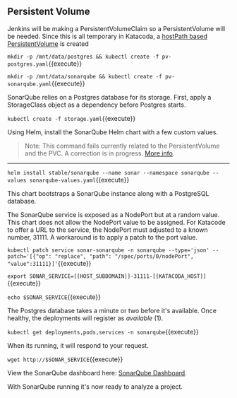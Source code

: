## Persistent Volume ##

Jenkins will be making a PersistentVolumeClaim so a PersistentVolume will be needed. Since this is all temporary in Katacoda, a [hostPath based PersistentVolume](https://kubernetes.io/docs/tasks/configure-pod-container/configure-persistent-volume-storage/#create-a-persistentvolume) is created 

`mkdir -p /mnt/data/postgres && kubectl create -f pv-postgres.yaml`{{execute}}

`mkdir -p /mnt/data/sonarqube && kubectl create -f pv-sonarqube.yaml`{{execute}}

SonarQube relies on a Postgres database for its storage. First, apply a StorageClass object as a dependency before Postgres starts.

`kubectl create -f storage.yaml`{{execute}}

Using Helm, install the SonarQube Helm chart with a few custom values.

> Note: This command fails currently related to the PersistentVolume and the PVC. A correction is in progress. [More info](https://github.com/helm/charts/issues/11304).

----

`helm install stable/sonarqube --name sonar --namespace sonarqube --values sonarqube-values.yaml`{{execute}}

This chart bootstraps a SonarQube instance along with a PostgreSQL database. 

The SonarQube service is exposed as a NodePort but at a random value. This chart does not allow the NodePort value to be assigned. For Katacode to offer a URL to the service, the NodePort must adjusted to a known number, 31111. A workaround is to apply a patch to the port value.

`kubectl patch service sonar-sonarqube -n sonarqube --type='json' --patch='[{"op": "replace", "path": "/spec/ports/0/nodePort", "value":31111}]'`{{execute}}

`export SONAR_SERVICE=[[HOST_SUBDOMAIN]]-31111-[[KATACODA_HOST]]`{{execute}}

`echo $SONAR_SERVICE`{{execute}}

The Postgres database takes a minute or two before it's available. Once healthy, the deployments will register as _available_ (1).

`kubectl get deployments,pods,services -n sonarqube`{{execute}}

When its running, it will respond to your request.

`wget http://$SONAR_SERVICE`{{execute}}

View the SonarQube dashboard here: [SonarQube Dashboard](
https://[[HOST_SUBDOMAIN]]-31111-[[KATACODA_HOST]].environments.katacoda.com/).

With SonarQube running it's now ready to analyze a project.
